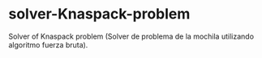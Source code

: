# solver-Knaspack-problem
Solver of Knaspack problem (Solver de problema de la mochila utilizando algoritmo fuerza bruta).

